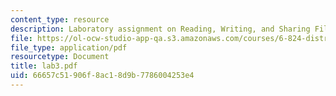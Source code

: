 ```yaml
---
content_type: resource
description: Laboratory assignment on Reading, Writing, and Sharing Files.
file: https://ol-ocw-studio-app-qa.s3.amazonaws.com/courses/6-824-distributed-computer-systems-engineering-spring-2006/66657c51906f8ac18d9b7786004253e4_lab3.pdf
file_type: application/pdf
resourcetype: Document
title: lab3.pdf
uid: 66657c51-906f-8ac1-8d9b-7786004253e4
---
```

